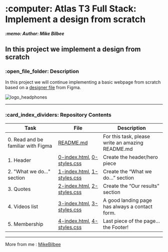 <h1> :computer: Atlas T3 Full Stack: Implement a design from scratch </h1>



<h5> :memo: Author: Mike Bilbee </h5>

In this project we implement a design from scratch
---

<h3> :open_file_folder: Description </h3>

In this project we will continue implementing a basic webpage from scratch based on a [designer file](https://www.figma.com/file/FfnVADRC9xgI3yiZliTBYZ/Holberton-School---Headphone-company) from Figma.

![logo_headphones](https://github.com/MikeBilbee/atlas-headphones/assets/119973248/64a1fd0d-8d03-43ac-a9bd-cac39751411e)

---

<h3> :card_index_dividers: Repository Contents </h3>

| Task | File | Description |
| ----- | ----- | ----- |
| 0. Read and be familiar with Figma | [README.md](https://github.com/MikeBilbee/atlas-headphones/blob/main/README.md) | For this task, please write an amazing README.md |
| 1. Header | [0-index.html](https://github.com/MikeBilbee/atlas-headphones/blob/main/0-index.html), [0-styles.css](https://github.com/MikeBilbee/atlas-headphones/blob/main/0-styles.css) | Create the header/hero piece |
| 2. "What we do..." section | [1-index.html](https://github.com/MikeBilbee/atlas-headphones/blob/main/1-index.html), [1-styles.css](https://github.com/MikeBilbee/atlas-headphones/blob/main/1-styles.css) | Create the “What we do…” section |
| 3. Quotes | [2-index.html](https://github.com/MikeBilbee/atlas-headphones/blob/main/2-index.html), [2-styles.css](https://github.com/MikeBilbee/atlas-headphones/blob/main/2-styles.css) | Create the “Our results” section |
| 4. Videos list | [3-index.html](https://github.com/MikeBilbee/atlas-headphones/blob/main/3-index.html), [3-styles.css](https://github.com/MikeBilbee/atlas-headphones/blob/main/3-styles.css) | A good landing page has always a contact form. |
| 5. Membership | [4-index.html](https://github.com/MikeBilbee/atlas-headphones/blob/main/4-index.html), [4-styles.css](https://github.com/MikeBilbee/atlas-headphones/blob/main/4-styles.css) | Last piece of the page… the Footer! |



---

More from me : [MikeBilbee](https://github.com/MikeBilbee)
